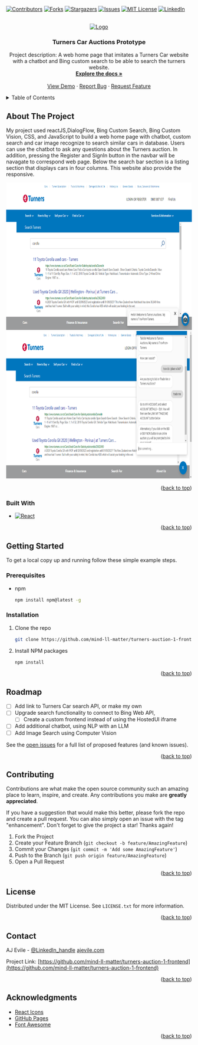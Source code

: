 <!-- README template from: https://github.com/othneildrew/Best-README-Template -->

<a name="readme-top"></a>

<!-- PROJECT SHIELDS -->
<!--
*** I'm using markdown "reference style" links for readability.
*** Reference links are enclosed in brackets [ ] instead of parentheses ( ).
*** See the bottom of this document for the declaration of the reference variables
*** for contributors-url, forks-url, etc. This is an optional, concise syntax you may use.
*** https://www.markdownguide.org/basic-syntax/#reference-style-links
-->
[![Contributors][contributors-shield]][contributors-url]
[![Forks][forks-shield]][forks-url]
[![Stargazers][stars-shield]][stars-url]
[![Issues][issues-shield]][issues-url]
[![MIT License][license-shield]][license-url]
[![LinkedIn][linkedin-shield]][linkedin-url]



<!-- PROJECT LOGO -->
<br />
<div align="center">
  <a href="https://github.com/mind-ll-matter/turners-auction-1-frontend">
    <img src="https://www.turners.co.nz/contentassets/3e15c8546917474ca0a150b18e9fd64e/turnerscars_logo_1line_horz_true-rgb-desktop.png" alt="Logo" width="280" height="80">
  </a>

<h3 align="center">Turners Car Auctions Prototype</h3>

  <p align="center">
    Project description: A web home page that imitates a Turners Car website with a chatbot and Bing custom search to be able to search the turners website.
    <br />
    <a href="https://github.com/mind-ll-matter/turners-auction-1-frontend"><strong>Explore the docs »</strong></a>
    <br />
    <br />
    <a href="https://github.com/mind-ll-matter/turners-auction-1-frontend">View Demo</a>
    ·
    <a href="https://github.com/mind-ll-matter/turners-auction-1-frontend/issues">Report Bug</a>
    ·
    <a href="https://github.com/mind-ll-matter/turners-auction-1-frontend/issues">Request Feature</a>
  </p>
</div>



<!-- TABLE OF CONTENTS -->
<details>
  <summary>Table of Contents</summary>
  <ol>
    <li>
      <a href="#about-the-project">About The Project</a>
      <ul>
        <li><a href="#built-with">Built With</a></li>
      </ul>
    </li>
    <li>
      <a href="#getting-started">Getting Started</a>
      <ul>
        <li><a href="#prerequisites">Prerequisites</a></li>
        <li><a href="#installation">Installation</a></li>
      </ul>
    </li>
    <li><a href="#usage">Usage</a></li>
    <li><a href="#roadmap">Roadmap</a></li>
    <li><a href="#contributing">Contributing</a></li>
    <li><a href="#license">License</a></li>
    <li><a href="#contact">Contact</a></li>
    <li><a href="#acknowledgments">Acknowledgments</a></li>
  </ol>
</details>



<!-- ABOUT THE PROJECT -->
## About The Project

My project used reactJS,DialogFlow, Bing Custom Search, Bing Custom Vision, CSS, and JavaScript to build a web home page with chatbot, custom search and car image recognize to search similar cars in database. Users can use the chatbot to ask any questions about the Turners auction. In addition, pressing the Register and SignIn button in the navbar will be navagate to correspond web page. Below the search bar section is a listing section that displays cars in four columns. This website also provide the responsive.
<div align="center">
  <img src="./project-images/search.jpg" alt="search" width="600" height="400">
  <br/>
  <img src="./project-images/chatbot.jpg" alt="chatbot" width="600" height="400">
<!--   <img src="project-images/chatbot.png" alt="screenshot2" width="250" height="400"> -->
  <p align="center">
 </div>

<p align="right">(<a href="#readme-top">back to top</a>)</p>



### Built With

* [![React][React.js]][React-url]

<p align="right">(<a href="#readme-top">back to top</a>)</p>



<!-- GETTING STARTED -->
## Getting Started

To get a local copy up and running follow these simple example steps.

### Prerequisites

* npm
  ```sh
  npm install npm@latest -g
  ```

### Installation

1. Clone the repo
   ```sh
   git clone https://github.com/mind-ll-matter/turners-auction-1-frontend.git
   ```
2. Install NPM packages
   ```sh
   npm install
   ```

<p align="right">(<a href="#readme-top">back to top</a>)</p>



<!-- USAGE EXAMPLES -->

<!-- 
## Usage


Use this space to show useful examples of how a project can be used. Additional screenshots, code examples and demos work well in this space. You may also link to more resources.

_For more examples, please refer to the [Documentation](https://example.com)_


<p align="right">(<a href="#readme-top">back to top</a>)</p>
-->


<!-- ROADMAP -->
## Roadmap

- [ ] Add link to Turners Car search API, or make my own
- [ ] Upgrade search functionality to connect to Bing Web API, 
    - [ ] Create a custom frontend instead of using the HostedUI iframe
- [ ] Add additional chatbot, using NLP with an LLM
- [ ] Add Image Search using Computer Vision

See the [open issues](https://github.com/mind-ll-matter/turners-auction-1-frontend/issues) for a full list of proposed features (and known issues).

<p align="right">(<a href="#readme-top">back to top</a>)</p>



<!-- CONTRIBUTING -->
## Contributing

Contributions are what make the open source community such an amazing place to learn, inspire, and create. Any contributions you make are **greatly appreciated**.

If you have a suggestion that would make this better, please fork the repo and create a pull request. You can also simply open an issue with the tag "enhancement".
Don't forget to give the project a star! Thanks again!

1. Fork the Project
2. Create your Feature Branch (`git checkout -b feature/AmazingFeature`)
3. Commit your Changes (`git commit -m 'Add some AmazingFeature'`)
4. Push to the Branch (`git push origin feature/AmazingFeature`)
5. Open a Pull Request

<p align="right">(<a href="#readme-top">back to top</a>)</p>



<!-- LICENSE -->
## License

Distributed under the MIT License. See `LICENSE.txt` for more information.

<p align="right">(<a href="#readme-top">back to top</a>)</p>



<!-- CONTACT -->
## Contact

AJ Evile - [@LinkedIn_handle](https://www.linkedin.com/in/ajevile/)
<a href="ajevile.com">ajevile.com</a>

Project Link: [https://github.com/mind-ll-matter/turners-auction-1-frontend](https://github.com/mind-ll-matter/turners-auction-1-frontend)

<p align="right">(<a href="#readme-top">back to top</a>)</p>



<!-- ACKNOWLEDGMENTS -->
## Acknowledgments

* [React Icons](https://react-icons.github.io/react-icons/search)
* [GitHub Pages](https://pages.github.com)
* [Font Awesome](https://fontawesome.com)

<p align="right">(<a href="#readme-top">back to top</a>)</p>



<!-- MARKDOWN LINKS & IMAGES -->
<!-- https://www.markdownguide.org/basic-syntax/#reference-style-links -->
[contributors-shield]: https://img.shields.io/github/contributors/mind-ll-matter/turners-auction-1-frontend.svg?style=for-the-badge
[contributors-url]: https://github.com/mind-ll-matter/turners-auction-1-frontend/graphs/contributors
[forks-shield]: https://img.shields.io/github/forks/mind-ll-matter/turners-auction-1-frontend.svg?style=for-the-badge
[forks-url]: https://github.com/mind-ll-matter/turners-auction-1-frontend/network/members
[stars-shield]: https://img.shields.io/github/stars/mind-ll-matter/turners-auction-1-frontend.svg?style=for-the-badge
[stars-url]: https://github.com/mind-ll-matter/turners-auction-1-frontend/stargazers
[issues-shield]: https://img.shields.io/github/issues/mind-ll-matter/turners-auction-1-frontend.svg?style=for-the-badge
[issues-url]: https://github.com/mind-ll-matter/turners-auction-1-frontend/issues
[license-shield]: https://img.shields.io/github/license/mind-ll-matter/turners-auction-1-frontend.svg?style=for-the-badge
[license-url]: https://github.com/mind-ll-matter/turners-auction-1-frontend/blob/master/LICENSE.txt
[linkedin-shield]: https://img.shields.io/badge/-LinkedIn-black.svg?style=for-the-badge&logo=linkedin&colorB=555
[linkedin-url]: https://linkedin.com/in/ajevile
[product-screenshot]: images/screenshot.png
[Next.js]: https://img.shields.io/badge/next.js-000000?style=for-the-badge&logo=nextdotjs&logoColor=white
[Next-url]: https://nextjs.org/
[React.js]: https://img.shields.io/badge/React-20232A?style=for-the-badge&logo=react&logoColor=61DAFB
[React-url]: https://reactjs.org/
[Vue.js]: https://img.shields.io/badge/Vue.js-35495E?style=for-the-badge&logo=vuedotjs&logoColor=4FC08D
[Vue-url]: https://vuejs.org/
[Angular.io]: https://img.shields.io/badge/Angular-DD0031?style=for-the-badge&logo=angular&logoColor=white
[Angular-url]: https://angular.io/
[Svelte.dev]: https://img.shields.io/badge/Svelte-4A4A55?style=for-the-badge&logo=svelte&logoColor=FF3E00
[Svelte-url]: https://svelte.dev/
[Laravel.com]: https://img.shields.io/badge/Laravel-FF2D20?style=for-the-badge&logo=laravel&logoColor=white
[Laravel-url]: https://laravel.com
[Bootstrap.com]: https://img.shields.io/badge/Bootstrap-563D7C?style=for-the-badge&logo=bootstrap&logoColor=white
[Bootstrap-url]: https://getbootstrap.com
[JQuery.com]: https://img.shields.io/badge/jQuery-0769AD?style=for-the-badge&logo=jquery&logoColor=white
[JQuery-url]: https://jquery.com 
